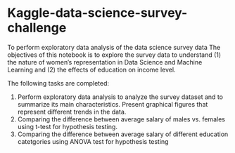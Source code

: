 # Kaggle-data-science-survey-challenge
To perform exploratory data analysis of the data science survey data
The objectives of this notebook is to explore the survey data to understand (1) the nature of women’s representation in Data Science and Machine Learning and (2) the effects of education on income level. 

The following tasks are completed:

1. Perform exploratory data analysis to analyze the survey dataset and to summarize its main characteristics. Present graphical figures that represent different trends in the data.
2. Comparing the difference between average salary of males vs. females using t-test for hypothesis testing.
3. Comparing the difference between average salary of different education catetgories using ANOVA test for hypothesis testing
